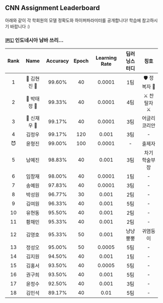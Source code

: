 ## CNN Assignment Leaderboard

아래와 같이 각 학회원의 모델 정확도와 하이퍼파라미터를 공개합니다! 학습에 참고하시기 바랍니다 :)

### 🇵🇱 인도네시아 남바 쓰리...


| Rank | Name  | Accuracy | Epoch | Learning Rate | 딥러닝스터디 | 칭호 |
|:----:|:-----:|:--------:|:-----:|:-------------:|:--------:|:---:|
| 1 | 👑 김현진 👑 |  99.60% | 40 | 0.0001 | 1팀 | 🛡️ 정복자 🏹 |
| 2 | 🥈 박태정 🥈 |  99.33% | 40 | 0.0001 | 4팀 | ⚔️ 찬탈자 ⚔️ |
| 3 | 🥉 신재우 🥉 |  99.17% | 40 | 0.0001 | 3팀 | 어글리 코리안 |
| 4 | 김정우 |  99.17% | 120 | 0.001 | 3팀 | - |
| 😈 | 윤형진 |  99.00% | 100 | 0.0001 | - | 출제자 |
| 5 | 남예진 |  98.83% | 40 | 0.001  | 3팀 | 차기 학술부장 |
| 6 | 임창재 |  98.00% | 40 | 0.0001 | 1팀 | - |
| 7 | 송예원 |  97.83% | 40 | 0.0001 | 3팀 | - |
| 8 | 박성원 |  96.77% | 30 | 0.001  | 2팀 | - |
| 9 | 김여원 |  96.33% | 40 | 0.001  | 5팀 | - |
| 10 | 유현동 |  95.50% | 40 | 0.001  | 2팀 | - |
| 11 | 황채민 |  95.33% | 40 | 0.001  | 2팀 | - |
| 12 | 김영호 |  95.33% | 50 | 0.001  | 냥냥뿡뿡 | 귀염둥이 |
| 13 | 정성오 |  95.00% | 50 | 0.0005 | 5팀 | - |
| 14 | 김지원 |  94.50% | 40 | 0.001  | 1팀 | - |
| 15 | 김홍서 |  93.50% | 40 | 0.0005 | 5팀 | - |
| 16 | 권구희 |  93.50% | 40 | 0.001  | 5팀 | - |
| 17 | 윤정수 |  92.50% | 40 | 0.001 | 3팀 | - |
| 18 | 김민석 |  89.17% | 40 | 0.01  | 5팀 | - |
